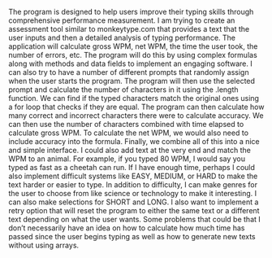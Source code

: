 The program is designed to help users improve their typing skills through comprehensive performance measurement. I am trying to create an assessment tool similar to monkeytype.com that provides a text that the user inputs and then a detailed analysis of typing performance. The application will calculate gross WPM, net WPM, the time the user took, the number of errors, etc. The program will do this by using complex formulas along with methods and data fields to implement an engaging software. I can also try to have a number of different prompts that randomly assign when the user starts the program. The program will then use the selected prompt and calculate the number of characters in it using the .length function. We can find if the typed characters match the original ones using a for loop that checks if they are equal. The program can then calculate how many correct and incorrect characters there were to calculate accuracy. We can then use the number of characters combined with time elapsed to calculate gross WPM. To calculate the net WPM, we would also need to include accuracy into the formula. Finally, we combine all of this into a nice and simple interface. I could also add text at the very end and match the WPM to an animal. For example, if you typed 80 WPM, I would say you typed as fast as a cheetah can run. If I have enough time, perhaps I could also implement difficult systems like EASY, MEDIUM, or HARD to make the text harder or easier to type. In addition to difficulty, I can make genres for the user to choose from like science or technology to make it interesting. I can also make selections for SHORT and LONG. I also want to implement a retry option that will reset the program to either the same text or a different text depending on what the user wants. Some problems that could be that I don’t necessarily have an idea on how to calculate how much time has passed since the user begins typing as well as how to generate new texts without using arrays.

